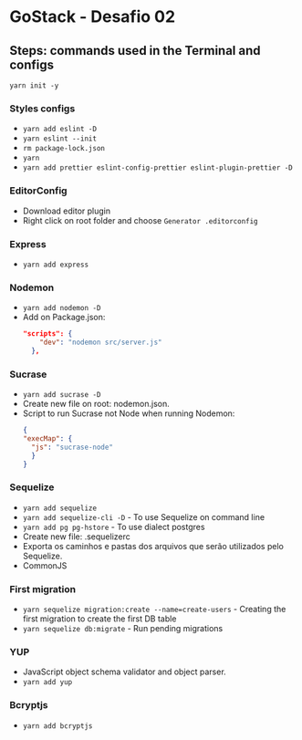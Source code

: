 # GoStack - Desafio 02

## Steps: commands used in the Terminal and configs

`yarn init -y`

### Styles configs
* `yarn add eslint -D`
* `yarn eslint --init`
* `rm package-lock.json`
* `yarn`
* `yarn add prettier eslint-config-prettier eslint-plugin-prettier -D`

### EditorConfig
* Download editor plugin
* Right click on root folder and choose `Generator .editorconfig`


### Express
* `yarn add express`

### Nodemon
* `yarn add nodemon -D`
* Add on Package.json:
  ```json
  "scripts": {
      "dev": "nodemon src/server.js"
    },
  ```

### Sucrase
* `yarn add sucrase -D`
* Create new file on root: nodemon.json.
* Script to run Sucrase not Node when running Nodemon:
  ```json
  {
  "execMap": {
    "js": "sucrase-node"
    }
  }
  ```

### Sequelize
* `yarn add sequelize`
* `yarn add sequelize-cli -D` - To use Sequelize on command line
* `yarn add pg pg-hstore` - To use dialect postgres
* Create new file: .sequelizerc
* Exporta os caminhos e pastas dos arquivos que serão utilizados pelo Sequelize.
* CommonJS

### First migration
* `yarn sequelize migration:create --name=create-users` - Creating the first migration to create the first DB table
* `yarn sequelize db:migrate` - Run pending migrations

### YUP
* JavaScript object schema validator and object parser.
* `yarn add yup`

### Bcryptjs
* `yarn add bcryptjs`
